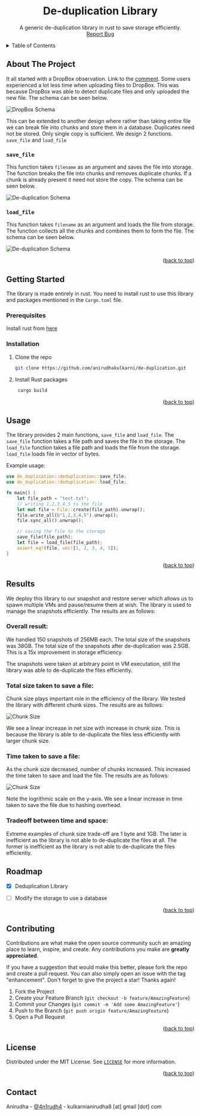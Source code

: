 <div align="center">
 <!-- #readme-top -->
 <a name="readme-top"></a>
<h1 align="center">De-duplication Library</h1>
  <p align="center">
    A generic de-duplication library in rust to save storage efficiently. 
    <br />
    <!-- <a href="https://github.com/github_username/repo_name"><strong>Explore the docs »</strong></a> -->
    <!-- <br />
    <br />
    <a href="https://github.com/github_username/repo_name">View Demo</a>
    · -->
    <a href="https://github.com/anirudhakulkarni/de-duplication/issues">Report Bug</a>
    
  </p>
</div>



<!-- TABLE OF CONTENTS -->
<details>
  <summary>Table of Contents</summary>
  <ol>
    <li>
      <a href="#about-the-project">About The Project</a>
    </li>
    <li>
      <a href="#getting-started">Getting Started</a>
      <ul>
        <li><a href="#prerequisites">Prerequisites</a></li>
        <li><a href="#installation">Installation</a></li>
      </ul>
    </li>
    <li><a href="#usage">Usage</a></li>
    <li><a href="#usage">Result</a></li>
    <li><a href="#roadmap">Roadmap</a></li>
    <li><a href="#contributing">Contributing</a></li>
    <li><a href="#license">License</a></li>
    <li><a href="#contact">Contact</a></li>
  </ol>
</details>



<!-- ABOUT THE PROJECT -->
## About The Project

It all started with a DropBox observation. Link to the [comment](http://paranoia.dubfire.net/2011/04/how-dropbox-sacrifices-user-privacy-for.html?showComment=1302661727678). Some users experienced a lot less time when uploading files to DropBox. This was because DropBox was able to detect duplicate files and only uploaded the new file. The schema can be seen below.

<!-- insert image here -->
![DropBox Schema](
    assets/dropbox.png
)

This can be extended to another design where rather than taking entire file we can break file into chunks and store them in a database. Duplicates need not be stored. Only single copy is sufficient. We design 2 functions. `save_file` and `load_file`

### `save_file`
This function takes `filename` as an argument and saves the file into storage. The function breaks the file into chunks and removes duplicate chunks. If a chunk is already present it need not store the copy.
The schema can be seen below.

<!-- insert image here -->
![De-duplication Schema](
    assets/save_file.png
)



### `load_file`
This function takes `filename` as an argument and loads the file from storage. The function collects all the chunks and combines them to form the file. The schema can be seen below.

<!-- insert image here -->
![De-duplication Schema](
    assets/load_file.png
)



<p align="right">(<a href="#readme-top">back to top</a>)</p>



<!-- GETTING STARTED -->
## Getting Started

The library is made entirely in rust. You need to install rust to use this library and packages mentioned in the `Cargo.toml` file.
### Prerequisites

Install rust from [here](https://www.rust-lang.org/tools/install)

### Installation

1. Clone the repo
   ```sh
   git clone https://github.com/anirudhakulkarni/de-duplication.git
   ```
2. Install Rust packages
   ```sh
    cargo build
    ```

<p align="right">(<a href="#readme-top">back to top</a>)</p>



<!-- USAGE EXAMPLES -->
## Usage

The library provides 2 main functions, `save_file` and `load_file`. The `save_file` function takes a file path and saves the file in the storage. The `load_file` function takes a file path and loads the file from the storage. `load_file` loads file in vector of bytes. 

Example usage:

```rust
use de_duplication::deduplication::save_file;
use de_duplication::deduplication::load_file;

fn main() {
    let file_path = "test.txt";
    // writing 1,2,3,4,5 to the file
    let mut file = File::create(file_path).unwrap();
    file.write_all(b"1,2,3,4,5").unwrap();
    file.sync_all().unwrap();

    // saving the file to the storage
    save_file(file_path);
    let file = load_file(file_path);
    assert_eq!(file, vec![1, 2, 3, 4, 5]);
}
```

<p align="right">(<a href="#readme-top">back to top</a>)</p>


## Results

We deploy this library to our snapshot and restore server which allows us to spawn multiple VMs and pause/resume them at wish. The library is used to manage the snapshots efficiently. The results are as follows:

### Overall result:

We handled 150 snapshots of 256MB each. The total size of the snapshots was 38GB. The total size of the snapshots after de-duplication was 2.5GB. This is a 15x improvement in storage efficiency.

The snapshots were taken at arbitrary point in VM executation, still the library was able to de-duplicate the files efficiently.

### Total size taken to save a file:

Chunk size plays important role in the efficiency of the library. We tested the library with different chunk sizes. The results are as follows:

![Chunk Size](
    assets/size_benchmark.png
)

We see a linear increase in net size with increase in chunk size. This is because the library is able to de-duplicate the files less efficiently with larger chunk size. 

### Time taken to save a file:

As the chunk size decreased, number of chunks increased. This increased the time taken to save and load the file. The results are as follows:

![Chunk Size](
    assets/time_bench.png
)

Note the logrithmic scale on the y-axis. We see a linear increase in time taken to save the file due to hashing overhead.


### Tradeoff between time and space:

Extreme examples of chunk size trade-off are 1 byte and 1GB. The later is inefficient as the library is not able to de-duplicate the files at all. The former is inefficient as the library is not able to de-duplicate the files efficiently.



<!-- ROADMAP -->
## Roadmap

- [x] Deduplication Library
- [ ] Modify the storage to use a database


<p align="right">(<a href="#readme-top">back to top</a>)</p>



<!-- CONTRIBUTING -->
## Contributing

Contributions are what make the open source community such an amazing place to learn, inspire, and create. Any contributions you make are **greatly appreciated**.

If you have a suggestion that would make this better, please fork the repo and create a pull request. You can also simply open an issue with the tag "enhancement".
Don't forget to give the project a star! Thanks again!

1. Fork the Project
2. Create your Feature Branch (`git checkout -b feature/AmazingFeature`)
3. Commit your Changes (`git commit -m 'Add some AmazingFeature'`)
4. Push to the Branch (`git push origin feature/AmazingFeature`)
5. Open a Pull Request

<p align="right">(<a href="#readme-top">back to top</a>)</p>



<!-- LICENSE -->
## License

Distributed under the MIT License. See 
[`LICENSE`](
    LICENSE
) for more information.

<p align="right">(<a href="#readme-top">back to top</a>)</p>



<!-- CONTACT -->
## Contact

Anirudha - [@4n1rudh4](https://twitter.com/4n1rudh4) - kulkarnianirudha8 [at] gmail [dot] com





